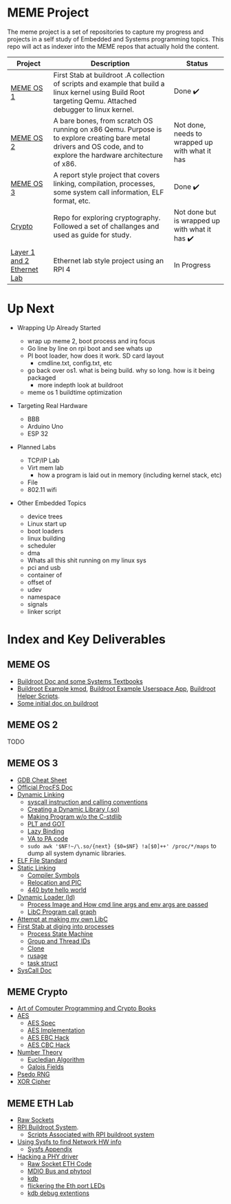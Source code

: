 # MEME Project

The meme project is a set of repositories to capture my progress and projects in a self study of Embedded and Systems programming topics. This repo will act as indexer into the MEME repos that actually hold the content.

| Project | Description | Status |
| --- | --- | --- |
| [MEME OS 1](https://github.com/tanner-johnson2718/MEME_OS) | First Stab at buildroot .A collection of scripts and example that build a linux kernel using Build Root targeting Qemu. Attached debugger to linux kernel. | Done :heavy_check_mark: |
| [MEME OS 2](https://github.com/tanner-johnson2718/MEME_OS_2) | A bare bones, from scratch OS running on x86 Qemu. Purpose is to explore creating bare metal drivers and OS code, and to explore the hardware architecture of x86. | Not done, needs to wrapped up with what it has |
| [MEME OS 3](https://github.com/tanner-johnson2718/MEME_OS_3) | A report style project that covers linking, compilation, processes, some system call information, ELF format, etc.| Done :heavy_check_mark: |
| [Crypto](https://github.com/tanner-johnson2718/Crypto) | Repo for exploring cryptography. Followed a set of challanges and used as guide for study. | Not done but is wrapped up with what it has :heavy_check_mark: |
| [Layer 1 and 2 Ethernet Lab](https://github.com/tanner-johnson2718/MEME_ETH_LAB) | Ethernet lab style project using an RPI 4 | In Progress |

# Up Next

* Wrapping Up Already Started
    * wrap up meme 2, boot process and irq focus 
    * Go line by line on rpi boot and see whats up
    * PI boot loader,  how does it work. SD card layout
        * cmdline.txt, config.txt, etc
    * go back over os1. what is being build. why so long. how is it being packaged
        * more indepth look at buildroot
    * meme os 1 buildtime optimization

* Targeting Real Hardware
    * BBB
    * Arduino Uno
    * ESP 32

* Planned Labs
    * TCP/IP Lab
    * Virt mem lab
        * how a program is laid out in memory (including kernel stack, etc)
    * File
    * 802.11 wifi 

* Other Embedded Topics
    * device trees
    * Linux start up
    * boot loaders
    * linux building
    * scheduler
    * dma
    * Whats all this shit running on my linux sys
    * pci and usb
    * container of
    * offset of
    * udev
    * namespace
    * signals
    * linker script

# Index and Key Deliverables

## MEME OS

* [Buildroot Doc and some Systems Textbooks](https://github.com/tanner-johnson2718/MEME_OS/tree/master/docs)
* [Buildroot Example kmod](https://github.com/tanner-johnson2718/MEME_OS/tree/master/kernel-modules/hellomod), [Buildroot Example Userspace App](https://github.com/tanner-johnson2718/MEME_OS/tree/master/user-apps/hello), [Buildroot Helper Scripts](https://github.com/tanner-johnson2718/MEME_OS/tree/master/scripts).
* [Some initial doc on buildroot](https://github.com/tanner-johnson2718/MEME_OS/tree/master#buildroot-and-linux-menuconfig)

## MEME OS 2

TODO

## MEME OS 3

* [GDB Cheat Sheet](https://github.com/tanner-johnson2718/MEME_OS_3/tree/main/Appendix/GDB#my-gdb-cheat-sheet)
* [Official ProcFS Doc](https://docs.kernel.org/filesystems/proc.html)
* [Dynamic Linking](https://github.com/tanner-johnson2718/MEME_OS_3/tree/main/Dynamic_Linking)
    * [syscall instruction and calling conventions](https://github.com/tanner-johnson2718/MEME_OS_3/tree/main/Dynamic_Linking#exercise-make-your-own-print-shared-library)
    * [Creating a Dynamic Library (.so)](https://github.com/tanner-johnson2718/MEME_OS_3/tree/main/Dynamic_Linking#exercise-make-your-own-print-shared-library)
    * [Making Program w/o the C-stdlib](https://github.com/tanner-johnson2718/MEME_OS_3/tree/main/Dynamic_Linking#exercise-make-your-own-print-shared-library)
    * [PLT and GOT](https://github.com/tanner-johnson2718/MEME_OS_3/tree/main/Dynamic_Linking#got-and-plt)
    * [Lazy Binding](https://github.com/tanner-johnson2718/MEME_OS_3/tree/main/Dynamic_Linking#lazy-binding)
    * [VA to PA code](https://github.com/tanner-johnson2718/MEME_OS_3/tree/main/Dynamic_Linking#physical-addresses-and-multiple-users)
    * `sudo awk '$NF!~/\.so/{next} {$0=$NF} !a[$0]++' /proc/*/maps` to dump all system dynamic libraries.
* [ELF File Standard](https://github.com/tanner-johnson2718/MEME_OS_3/tree/main/Hello_World#overview0)
* [Static Linking](https://github.com/tanner-johnson2718/MEME_OS_3/tree/main/Linking)
    * [Compiler Symbols](https://github.com/tanner-johnson2718/MEME_OS_3/tree/main/Linking#globals-locals-externs-functions-and-their-symbols)
    * [Relocation and PIC](https://github.com/tanner-johnson2718/MEME_OS_3/tree/main/Linking#relocation)
    * [440 byte hello world](https://github.com/tanner-johnson2718/MEME_OS_3/tree/main/Linking#exercise-create-a-minimal-hello-world)
* [Dynamic Loader (ld)](https://github.com/tanner-johnson2718/MEME_OS_3/tree/main/Loading)
    * [Process Image and How cmd line args and env args are passed](https://github.com/tanner-johnson2718/MEME_OS_3/tree/main/Loading#command-line-args-and-environment-variables)
    * [LibC Program call graph](https://github.com/tanner-johnson2718/MEME_OS_3/tree/main/Loading#libc-and-dynamic-linker-invocation)
* [Attempt at making my own LibC](https://github.com/tanner-johnson2718/MEME_OS_3/tree/main/MEME_Lib)
* [First Stab at diging into processes](https://github.com/tanner-johnson2718/MEME_OS_3/tree/main/Processes)
    * [Process State Machine](https://github.com/tanner-johnson2718/MEME_OS_3/tree/main/Processes#process-creation-manipulation-and-execution)
    * [Group and Thread IDs](https://github.com/tanner-johnson2718/MEME_OS_3/tree/main/Processes#ids)
    * [Clone](https://github.com/tanner-johnson2718/MEME_OS_3/tree/main/Processes#ids)
    * [rusage](https://github.com/tanner-johnson2718/MEME_OS_3/tree/main/Processes#runtime-stats)
    * [task struct](https://github.com/tanner-johnson2718/MEME_OS_3/tree/main/Processes#linux-proc--task-structure)
* [SysCall Doc](https://github.com/tanner-johnson2718/MEME_OS_3/blob/main/System_Calls/README.md#exercise-make-your-own-syscall)

## MEME Crypto

* [Art of Computer Programming and Crypto Books](https://github.com/tanner-johnson2718/Crypto)
* [AES](https://github.com/tanner-johnson2718/Crypto/tree/master/AES)
    * [AES Spec](https://github.com/tanner-johnson2718/Crypto/blob/master/AES/AES_FIPS197.pdf)
    * [AES Implementation](https://github.com/tanner-johnson2718/Crypto/blob/master/AES/aes.py)
    * [AES EBC Hack](https://github.com/tanner-johnson2718/Crypto/blob/master/AES/aes_ebc_break.py)
    * [AES CBC Hack](https://github.com/tanner-johnson2718/Crypto/blob/master/AES/cbc_bit_flip.py)
* [Number Theory](https://github.com/tanner-johnson2718/Crypto/tree/master/number_theory)
    * [Eucledian Algorithm](https://github.com/tanner-johnson2718/Crypto/blob/master/number_theory/Euclidean_Algo.pdf)
    * [Galois Fields](https://github.com/tanner-johnson2718/Crypto/blob/master/number_theory/galois.pdf)
* [Psedo RNG](https://github.com/tanner-johnson2718/Crypto/tree/master/prng)
* [XOR Cipher](https://github.com/tanner-johnson2718/Crypto/tree/master/xor_cipher)

## MEME ETH Lab

* [Raw Sockets](https://github.com/tanner-johnson2718/MEME_ETH_LAB/tree/master/external_packages/ethraw)
* [RPI Buildroot System](https://github.com/tanner-johnson2718/MEME_ETH_LAB/tree/master/P2.2).
    * [Scripts Associated with RPI buildroot system](https://github.com/tanner-johnson2718/MEME_ETH_LAB/tree/master/P2.2)
* [Using Sysfs to find Network HW info](https://github.com/tanner-johnson2718/MEME_ETH_LAB/tree/master/P2.1#using-sysfs-to-play-with-rpi-eth-devices)
    * [Sysfs Appendix](https://github.com/tanner-johnson2718/MEME_ETH_LAB/tree/master/P2.1#sysfs-appendix)
* [Hacking a PHY driver](https://github.com/tanner-johnson2718/MEME_ETH_LAB/blob/master/P2.2/README.md#hacking-the-bcm54213pe-driver)
    * [Raw Socket ETH Code](https://github.com/tanner-johnson2718/MEME_ETH_LAB/tree/master/extern_packages/ethraw)
    * [MDIO Bus and phytool](https://github.com/tanner-johnson2718/MEME_ETH_LAB/blob/master/P2.2/README.md#mdio-bus-hacking)
    * [kdb](https://github.com/tanner-johnson2718/MEME_ETH_LAB/blob/master/P2.2/README.md#setting-up-the-debug-environment)
    * [flickering the Eth port LEDs](https://github.com/tanner-johnson2718/MEME_ETH_LAB/blob/master/P2.2/README.md#messing-with-the-leds)
    * [kdb debug extentions](https://github.com/tanner-johnson2718/MEME_ETH_LAB/tree/master/extern_packages/kdbhelper)
